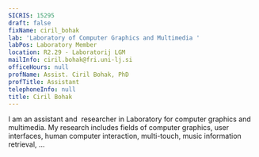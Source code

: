 ```yaml
---
SICRIS: 15295
draft: false
fixName: ciril_bohak
lab: 'Laboratory of Computer Graphics and Multimedia '
labPos: Laboratory Member
location: R2.29 - Laboratorij LGM
mailInfo: ciril.bohak@fri.uni-lj.si
officeHours: null
profName: Assist. Ciril Bohak, PhD
profTitle: Assistant
telephoneInfo: null
title: Ciril Bohak
---
```



I am an assistant and  researcher in Laboratory for computer graphics and multimedia. My research includes fields of computer graphics, user interfaces, human computer interaction, multi-touch, music information retrieval, ...